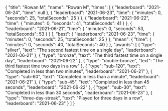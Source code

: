 {
  "title": "Rowan M",
  "name": "Rowan M",
  "times": [
    {
      "leaderboard": "2021-06-24",
      "time": null
    },
    {
      "leaderboard": "2021-06-23",
      "time": {
        "minutes": 0,
        "seconds": 25,
        "totalSeconds": 25
      }
    },
    {
      "leaderboard": "2021-06-22",
      "time": {
        "minutes": 0,
        "seconds": 41,
        "totalSeconds": 41
      }
    },
    {
      "leaderboard": "2021-06-21",
      "time": {
        "minutes": 0,
        "seconds": 53,
        "totalSeconds": 53
      }
    }
  ],
  "best": {
    "leaderboard": "2021-06-23",
    "time": {
      "minutes": 0,
      "seconds": 25,
      "totalSeconds": 25
    }
  },
  "mean": {
    "time": {
      "minutes": 0,
      "seconds": 40,
      "totalSeconds": 40
    }
  },
  "awards": [
    {
      "type": "silver",
      "text": "The second fastest time on a single day",
      "leaderboard": "2021-06-21"
    },
    {
      "type": "bronze",
      "text": "The third fastest time on a single day",
      "leaderboard": "2021-06-22"
    },
    {
      "type": "double-bronze",
      "text": "The third fastest time two days in a row"
    },
    {
      "type": "sub-120",
      "text": "Completed in less than two minutes",
      "leaderboard": "2021-06-21"
    },
    {
      "type": "sub-60",
      "text": "Completed in less than a minute",
      "leaderboard": "2021-06-21"
    },
    {
      "type": "sub-45",
      "text": "Completed in less than 45 seconds",
      "leaderboard": "2021-06-22"
    },
    {
      "type": "sub-30",
      "text": "Completed in less than 30 seconds",
      "leaderboard": "2021-06-23"
    },
    {
      "type": "three-day-streak",
      "text": "Played for three days in a row",
      "leaderboard": "2021-06-23"
    }
  ]
}